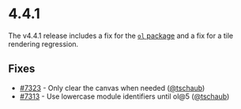# 4.4.1

The v4.4.1 release includes a fix for the [`ol` package](https://www.npmjs.com/package/ol) and a fix for a tile rendering regression.

## Fixes

 * [#7323](https://github.com/openlayers/openlayers/pull/7323) - Only clear the canvas when needed ([@tschaub](https://github.com/tschaub))
 * [#7313](https://github.com/openlayers/openlayers/pull/7313) - Use lowercase module identifiers until ol@5 ([@tschaub](https://github.com/tschaub))
